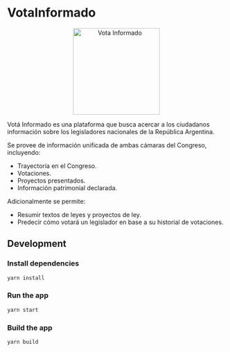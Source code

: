 # VotaInformado

<div style="text-align: center;">
    <img src="https://www.votainformado.com.ar/static/media/logo.b3817a447af529aca95c3d065b7c48e1.svg" alt="Vota Informado" width="200"/>
</div>

Votá Informado es una plataforma que busca acercar a los ciudadanos información sobre los legisladores nacionales de la República Argentina.

Se provee de información unificada de ambas cámaras del Congreso, incluyendo:

- Trayectoria en el Congreso.
- Votaciones.
- Proyectos presentados.
- Información patrimonial declarada.

Adicionalmente se permite:

- Resumir textos de leyes y proyectos de ley.
- Predecir cómo votará un legislador en base a su historial de votaciones.

## Development

### Install dependencies

```bash
yarn install
```

### Run the app

```bash
yarn start
```

### Build the app

```bash
yarn build
```
